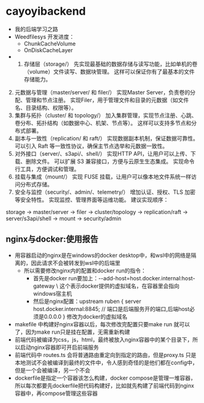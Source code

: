 # cayoyibackend

+ 我的后端学习之路
+ Weedfilesys 开发进度：
  + ChunkCacheVolume
  + OnDiskCacheLayer
+ 1. 存储层（storage/）
     先实现最基础的数据存储与读写功能，比如单机的卷（volume）文件读写、数据块管理。
     这样可以保证你有了最基本的文件存储能力。
2. 元数据与管理（master/server/ 和 filer/）
   实现Master Server，负责卷的分配、管理和节点注册。
   实现Filer，用于管理文件和目录的元数据（如文件名、目录结构、权限等）。
3. 集群与拓扑（cluster/ 和 topology/）
   加入集群管理，实现节点注册、心跳、卷分布、拓扑结构（如数据中心、机架、节点等）。
   这样可以支持多节点和分布式部署。
4. 副本与一致性（replication/ 和 raft/）
   实现数据副本机制，保证数据可靠性。
   可以引入 Raft 等一致性协议，确保主节点选举和元数据一致性。
5. 对外接口（server/、s3api/、shell/）
   实现HTTP API，让用户可以上传、下载、删除文件。
   可以扩展 S3 兼容接口，方便与云原生生态集成。
   实现命令行工具，方便调试和管理。
6. 挂载与集成（mount/）
   实现 FUSE 挂载，让用户可以像本地文件系统一样访问分布式存储。
7. 安全与监控（security/、admin/、telemetry/）
   增加认证、授权、TLS 加密等安全特性。
   实现监控、管理界面等运维功能。
   建议实现顺序：

storage → master/server → filer → cluster/topology → replication/raft → server/s3api/shell → mount → security/admin

## nginx与docker:使用报告
+ 用容器启动的nginx是在windows的docker desktop中，和wsl中的网络是隔离的，因此请求不会被转发到wsl中的后端里
  + 所以需要修改nginx内的配置和docker run的指令：
    + 首先是docker run要加上：--add-host=host.docker.internal:host-gateway \ 这个表示docker提供的虚拟域名，在容器里会指向windows宿主机
    + 然后是nginx配置：upstream ruben {
      server host.docker.internal:8845; // 端口是后端服务开的端口,后端host必须是0.0.0.0
      } 修改为docker的虚拟域名
+ makefile 中构建好nginx容器以后，每次修改完配置只要make run 就可以了，因为make run只是挂在配置，无需重新构建
+ 前端代码被编译为css，js，html，最终被放入nginx容器中的某个目录下，所以启动nginx容器即可开启前端服务
+ 前端代码中 routes.ts 会将普通路由重定向到指定的路由，但是proxy.ts 只是本地测试不会被编译到最终的文件中，令人感到奇怪的是他们都在config中，但是一个会被编译，另一个不会
+ dockerfile是指定一个容器该怎么构建，docker compose是管理一堆容器，所以每次都要先dockerfile把代码构建好，比如就先构建了前端代码到nginx容器中，再compose管理这些容器
    